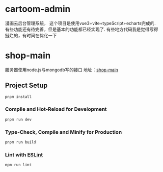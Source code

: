 # cartoom-admin
漫画云后台管理系统，
这个项目是使用vue3+vite+typeScript+echarts完成的.
有些功能还有待完善，但是基本的功能都已经实现了.
有些地方代码我是觉得写得挺烂的，有时间在优化一下

# shop-main
服务器使用node.js与mongodb写的接口
地址：[shop-main](https://github.com/SuitThug/shop-main)

## Project Setup

```sh
pnpm install
```

### Compile and Hot-Reload for Development

```sh
pnpm run dev
```

### Type-Check, Compile and Minify for Production

```sh
pnpm run build
```

### Lint with [ESLint](https://eslint.org/)

```sh
npm run lint
```
